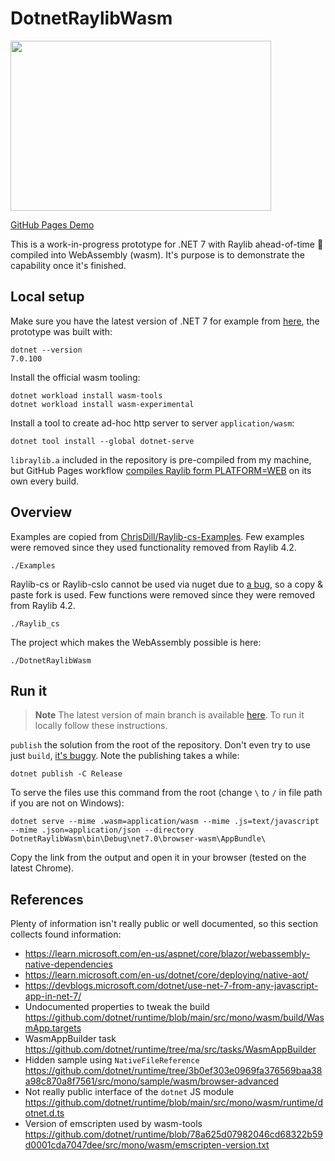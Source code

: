 # DotnetRaylibWasm

<img src="https://raw.githubusercontent.com/disketteman/DotnetRaylibWasm/main/demo.jpg" width="417" height="272">

[GitHub Pages Demo](https://disketteman.github.io/DotnetRaylibWasm/)

This is a work-in-progress prototype for .NET 7 with Raylib ahead-of-time 🚀 compiled into WebAssembly (wasm). It's purpose is to demonstrate the capability once it's finished.

## Local setup

Make sure you have the latest version of .NET 7 for example from [here](https://dotnet.microsoft.com/en-us/download/dotnet/7.0), the prototype was built with:
```
dotnet --version
7.0.100
```

Install the official wasm tooling:

```
dotnet workload install wasm-tools
dotnet workload install wasm-experimental
```

Install a tool to create ad-hoc http server to server `application/wasm`:

```
dotnet tool install --global dotnet-serve
```

`libraylib.a` included in the repository is pre-compiled from my machine, but GitHub Pages workflow [compiles Raylib form PLATFORM=WEB](https://github.com/disketteman/DotnetRaylibWasm/blob/main/.github/workflows/gh-pages.yml#L33) on its own every build.

## Overview

Examples are copied from [ChrisDill/Raylib-cs-Examples](https://github.com/ChrisDill/Raylib-cs-Examples). Few examples were removed since they used functionality removed from Raylib 4.2.

```
./Examples
```

Raylib-cs or Raylib-cslo cannot be used via nuget due to [a bug](https://github.com/disketteman/DotnetRaylibWasm/issues/5), so a copy & paste fork is used. Few functions were removed since they were removed from Raylib 4.2.

```
./Raylib_cs
```

The project which makes the WebAssembly possible is here:
```
./DotnetRaylibWasm
```

## Run it

> **Note**
> The latest version of main branch is available [here](https://disketteman.github.io/DotnetRaylibWasm/). To run it locally follow these instructions.

`publish` the solution from the root of the repository. Don't even try to use just `build`, [it's buggy](https://github.com/disketteman/DotnetRaylibWasm/issues/7#issuecomment-1356442508). Note the publishing takes a while:

```
dotnet publish -C Release
```

To serve the files use this command from the root (change `\` to `/` in file path if you are not on Windows):

```
dotnet serve --mime .wasm=application/wasm --mime .js=text/javascript --mime .json=application/json --directory DotnetRaylibWasm\bin\Debug\net7.0\browser-wasm\AppBundle\
```

Copy the link from the output and open it in your browser (tested on the latest Chrome).

## References

Plenty of information isn't really public or well documented, so this section collects found information:

* https://learn.microsoft.com/en-us/aspnet/core/blazor/webassembly-native-dependencies
* https://learn.microsoft.com/en-us/dotnet/core/deploying/native-aot/
* https://devblogs.microsoft.com/dotnet/use-net-7-from-any-javascript-app-in-net-7/
* Undocumented properties to tweak the build https://github.com/dotnet/runtime/blob/main/src/mono/wasm/build/WasmApp.targets
* WasmAppBuilder task https://github.com/dotnet/runtime/tree/ma/src/tasks/WasmAppBuilder
* Hidden sample using `NativeFileReference` https://github.com/dotnet/runtime/tree/3b0ef303e0969fa376569baa38a98c870a8f7561/src/mono/sample/wasm/browser-advanced
* Not really public interface of the `dotnet` JS module https://github.com/dotnet/runtime/blob/main/src/mono/wasm/runtime/dotnet.d.ts
* Version of emscripten used by wasm-tools https://github.com/dotnet/runtime/blob/78a625d07982046cd68322b59d0001cda7047dee/src/mono/wasm/emscripten-version.txt
